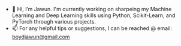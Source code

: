 - 👋 Hi, I’m Jawun. I'm currently working on sharpeing my Machine Learning and Deep Learning skills using Python, Scikit-Learn, and PyTorch through various projects.
- 📫 For any helpful tips or suggestions, I can be reached @ email: boydjawun@gmail.com

<!---
boydjawun/boydjawun is a ✨ special ✨ repository because its `README.md` (this file) appears on your GitHub profile.
You can click the Preview link to take a look at your changes.
--->
